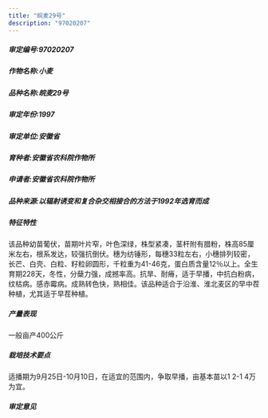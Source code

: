 ```yaml
---
title: "皖麦29号"
description: "97020207"
---
```

##### 审定编号:97020207

##### 作物名称:小麦

##### 品种名称:皖麦29号

##### 审定年份:1997

##### 审定单位:安徽省

##### 育种者:安徽省农科院作物所

##### 申请者:安徽省农科院作物所

##### 品种来源:以辐射诱变和复合杂交相接合的方法于1992年选育而成

##### 特征特性
该品种幼苗葡伏，苗期叶片窄，叶色深绿，株型紧凑，茎杆附有腊粉，株高85厘米左右，根系发达，较强抗倒伏。穗为纺锤形，每穗33粒左右，小穗排列较密，长芒、白壳、白粒、籽粒卵圆形，千粒重为41-46克，蛋白质含量12％以上。全生育期228天，冬性，分蘖力强，成撼率高。抗旱、耐瘠，适于早播，中抗白粉病，纹枯病。感赤霉病。成熟转色快，熟相佳。该品种适合于沿淮、淮北麦区的早中茬种植，尤其适于早茬种植。

##### 产量表现
一般亩产400公斤

##### 栽培技术要点
适播期为9月25日-10月10日，在适宜的范围内，争取早播，亩基本苗以1 2-1 4万为宜。

##### 审定意见


